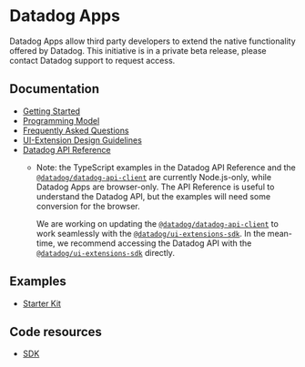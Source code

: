 # Datadog Apps

Datadog Apps allow third party developers to extend the native functionality offered by Datadog. This initiative is in a private beta release, please contact Datadog support to request access.

## Documentation

* [Getting Started](docs/en/getting-started.md)
* [Programming Model](docs/en/programming-model.md)
* [Frequently Asked Questions](docs/en/faq.md)
* [UI-Extension Design Guidelines](docs/en/ui-extensions-design-guidelines.md)
* [Datadog API Reference](https://docs.datadoghq.com/api/latest/)
    * Note: the TypeScript examples in the Datadog API Reference and the [`@datadog/datadog-api-client`](https://www.npmjs.com/package/@datadog/datadog-api-client) are currently Node.js-only, while Datadog Apps are browser-only. The API Reference is useful to understand the Datadog API, but the examples will need some conversion for the browser.
    
        We are working on updating the [`@datadog/datadog-api-client`](https://www.npmjs.com/package/@datadog/datadog-api-client) to work seamlessly with the [`@datadog/ui-extensions-sdk`](https://www.npmjs.com/package/@datadog/ui-extensions-sdk). In the mean-time, we recommend accessing the Datadog API with the [`@datadog/ui-extensions-sdk`](https://www.npmjs.com/package/@datadog/ui-extensions-sdk) directly.

## Examples

* [Starter Kit](https://github.com/DataDog/starter-kit)
## Code resources
* [SDK](https://github.com/Datadog/ui-extensions-sdk)
